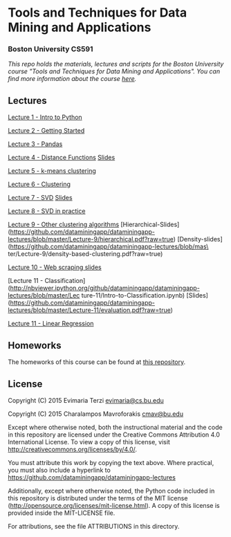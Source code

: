 # Tools and Techniques for Data Mining and Applications
### Boston University CS591
*This repo holds the materials, lectures and scripts for the Boston University course "Tools and Techniques for Data Mining and Applications". You can find more information about the course [here](http://cs-people.bu.edu/evimaria/datascience.html).*

## Lectures
[Lecture 1 - Intro to Python](http://nbviewer.ipython.org/github/dataminingapp/dataminingapp-lectures/blob/master/Lecture-1/Intro%20to%20Python.ipynb)

[Lecture 2 - Getting Started](http://nbviewer.ipython.org/github/dataminingapp/dataminingapp-lectures/blob/master/Lecture-2/Getting-Started.ipynb)

[Lecture 3 - Pandas](http://nbviewer.ipython.org/github/dataminingapp/dataminingapp-lectures/blob/master/Lecture-3/Getting-to-know-your-data-with-Pandas.ipynb)

[Lecture 4 - Distance Functions](http://nbviewer.ipython.org/github/dataminingapp/dataminingapp-lectures/blob/master/Lecture-4/Distance-Functions.ipynb) [Slides](https://github.com/dataminingapp/dataminingapp-lectures/blob/master/Lecture-4/distance-functions.pdf?raw=true)

[Lecture 5 - k-means clustering](https://github.com/dataminingapp/dataminingapp-lectures/blob/master/Lecture-5/kmeanspp.pdf?raw=true)

[Lecture 6 - Clustering](http://nbviewer.ipython.org/github/dataminingapp/dataminingapp-lectures/blob/master/Lecture-6/Clustering.ipynb)


[Lecture 7 - SVD](http://nbviewer.ipython.org/github/dataminingapp/dataminingapp-lectures/blob/master/Lecture-7/SVD-I.ipynb) [Slides](https://github.com/dataminingapp/dataminingapp-lectures/blob/master/Lecture-7/SVD.pdf?raw=true)

[Lecture 8 - SVD in practice](http://nbviewer.ipython.org/github/dataminingapp/dataminingapp-lectures/blob/master/Lecture-8/SVD-II.ipynb) 

[Lecture 9 - Other clustering algorithms](http://nbviewer.ipython.org/github/dataminingapp/dataminingapp-lectures/blob/master/Lecture-9/Other-Clustering-Algorithms.ipynb) [Hierarchical-Slides] (https://github.com/dataminingapp/dataminingapp-lectures/blob/master/Lecture-9/hierarchical.pdf?raw=true) [Density-slides] (https://github.com/dataminingapp/dataminingapp-lectures/blob/mas\
ter/Lecture-9/density-based-clustering.pdf?raw=true)

[Lecture 10 - Web scraping slides](https://github.com/dataminingapp/dataminingapp-lectures/blob/master/Lecture-10/webscraping.pdf?raw=true)

[Lecture 11 - Classification](http://nbviewer.ipython.org/github/dataminingapp/dataminingapp-lectures/blob/master/Lec
ture-11/Intro-to-Classification.ipynb) [Slides] (https://github.com/dataminingapp/dataminingapp-lectures/blob/master/Lecture-11/evaluation.pdf?raw=true) 


[Lecture 11 - Linear Regression](http://nbviewer.ipython.org/github/dataminingapp/dataminingapp-lectures/blob/master/Lecture-12/Linear-Regression.ipynb)

## Homeworks
The homeworks of this course can be found at [this repository](https://github.com/dataminingapp/spring-2015-homeworks).

## License
Copyright (C) 2015 Evimaria Terzi <evimaria@cs.bu.edu>

Copyright (C) 2015 Charalampos Mavroforakis <cmav@bu.edu>

Except where otherwise noted, both the instructional material and the code in 
this repository are licensed under the Creative Commons Attribution 4.0 
International License. To view a copy of this license, visit 
http://creativecommons.org/licenses/by/4.0/.

You must attribute this work by copying the text above. Where 
practical, you must also include a hyperlink to 
https://github.com/dataminingapp/dataminingapp-lectures

Additionally, except where otherwise noted, the Python code included in this 
repository is distributed under the terms of the MIT license 
(http://opensource.org/licenses/mit-license.html). A copy of this license is
provided inside the MIT-LICENSE file.

For attributions, see the file ATTRIBUTIONS in this directory.
